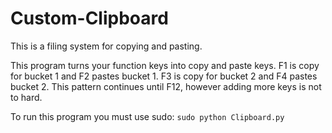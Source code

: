 # Custom-Clipboard
This is a filing system for copying and pasting.  
  
This program turns your function keys into copy and paste keys. F1 is copy for bucket 1 and F2 pastes bucket 1. F3 is copy for bucket 2 and F4 pastes bucket 2. This pattern continues until F12, however adding more keys is not to hard.   
  
To run this program you must use sudo: 
``` sudo python Clipboard.py ```
